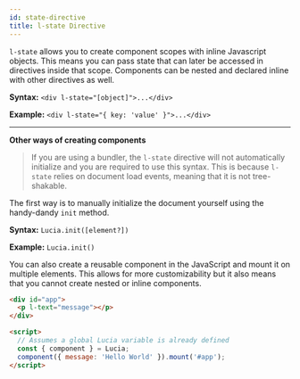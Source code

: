 ```yaml
---
id: state-directive
title: l-state Directive
---
```


`l-state` allows you to create component scopes with inline Javascript objects. This means you can pass state that can later be accessed in directives inside that scope. Components can be nested and declared inline with other directives as well.

**Syntax:** `<div l-state="[object]">...</div>`

**Example:** `<div l-state="{ key: 'value' }">...</div>`

---

**Other ways of creating components**

> If you are using a bundler, the `l-state` directive will not automatically initialize and you are required to use this syntax. This is because `l-state` relies on document load events, meaning that it is not tree-shakable.

The first way is to manually initialize the document yourself using the handy-dandy `init` method.

**Syntax:** `Lucia.init([element?])`

**Example:** `Lucia.init()`

You can also create a reusable component in the JavaScript and mount it on multiple elements. This allows for more customizability but it also means that you cannot create nested or inline components.

```html
<div id="app">
  <p l-text="message"></p>
</div>

<script>
  // Assumes a global Lucia variable is already defined
  const { component } = Lucia;
  component({ message: 'Hello World' }).mount('#app');
</script>
```
